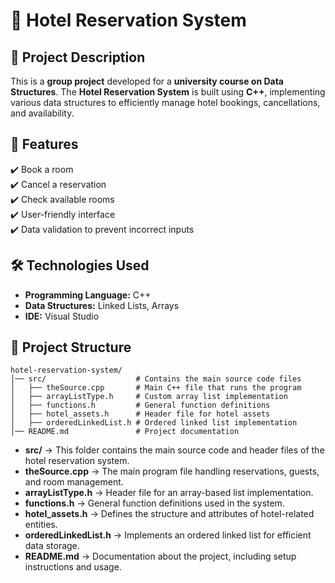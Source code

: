 # 🏨 Hotel Reservation System  

## 📌 Project Description  
This is a **group project** developed for a **university course on Data Structures**. The **Hotel Reservation System** is built using **C++**, implementing various data structures to efficiently manage hotel bookings, cancellations, and availability.  

## 🚀 Features  
✔️ Book a room  
✔️ Cancel a reservation  
✔️ Check available rooms  
✔️ User-friendly interface  
✔️ Data validation to prevent incorrect inputs  

## 🛠️ Technologies Used  
- **Programming Language:** C++  
- **Data Structures:** Linked Lists, Arrays  
- **IDE:** Visual Studio  

## 📂 Project Structure 
```
hotel-reservation-system/
│── src/                    # Contains the main source code files
│   ├── theSource.cpp       # Main C++ file that runs the program
│   ├── arrayListType.h     # Custom array list implementation
│   ├── functions.h         # General function definitions
│   ├── hotel_assets.h      # Header file for hotel assets
│   ├── orderedLinkedList.h # Ordered linked list implementation
│── README.md               # Project documentation
```

- **src/** → This folder contains the main source code and header files of the hotel reservation system.
- **theSource.cpp** → The main program file handling reservations, guests, and room management.
- **arrayListType.h** → Header file for an array-based list implementation.
- **functions.h** → General function definitions used in the system.
- **hotel_assets.h** → Defines the structure and attributes of hotel-related entities.
- **orderedLinkedList.h** → Implements an ordered linked list for efficient data storage.
- **README.md** → Documentation about the project, including setup instructions and usage.
